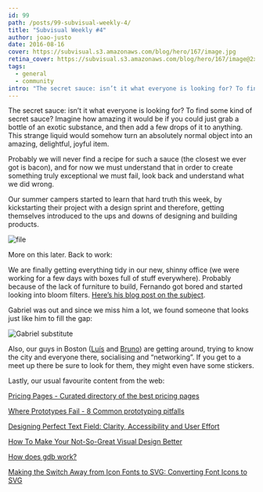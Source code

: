 ```yaml
---
id: 99
path: /posts/99-subvisual-weekly-4/
title: "Subvisual Weekly #4"
author: joao-justo
date: 2016-08-16
cover: https://subvisual.s3.amazonaws.com/blog/hero/167/image.jpg
retina_cover: https://subvisual.s3.amazonaws.com/blog/hero/167/image@2x.jpg
tags:
  - general
  - community
intro: "The secret sauce: isn’t it what everyone is looking for? To find some kind of secret sauce? Imagine how amazing it would be if you could just grab a bottle of an exotic substance, and then add a few drops of it to anything. This strange liquid would somehow turn an absolutely normal object into an amazing, delightful, joyful item."
---
```


The secret sauce: isn’t it what everyone is looking for? To find some kind of secret sauce? Imagine how amazing it would be if you could just grab a bottle of an exotic substance, and then add a few drops of it to anything. This strange liquid would somehow turn an absolutely normal object into an amazing, delightful, joyful item.

Probably we will never find a recipe for such a sauce (the closest we ever got is bacon), and for now we must understand that in order to create something truly exceptional we must fail, look back and understand what we did wrong.

Our summer campers started to learn that hard truth this week, by kickstarting their project with a design sprint and therefore, getting themselves introduced to the ups and downs of designing and building products.

![file](https://subvisual.s3.amazonaws.com/blog/post_image/160/image-1471349823757.jpg)

More on this later. Back to work:

We are finally getting everything tidy in our new, shinny office (we were working for a few days with boxes full of stuff everywhere). Probably because of the lack of furniture to build, Fernando got bored and started looking into bloom filters. [Here’s his blog post on the subject](https://subvisual.co/blog/posts/96-a-look-into-bloom-filters-with-ruby).

Gabriel was out and since we miss him a lot, we found someone that looks just like him to fill the gap:

![Gabriel substitute](https://subvisual.s3.amazonaws.com/blog/post_image/159/image-1471105847664.jpg)

Also, our guys in Boston ([Luís](https://twitter.com/zamith) and [Bruno](https://twitter.com/azevedo_252)) are getting around, trying to know the city and everyone there, socialising and “networking”. If you get to a meet up there be sure to look for them, they might even have some stickers.

Lastly, our usual favourite content from the web:

[Pricing Pages - Curated directory of the best pricing pages](http://pricingpages.xyz/?utm_source=codropscollective)

[Where Prototypes Fail - 8 Common prototyping pitfalls](https://blog.five.agency/where-prototypes-fail-be4a95f7d9a0#.tbitmayys)

[Designing Perfect Text Field: Clarity, Accessibility and User Effort](https://uxplanet.org/designing-perfect-text-field-clarity-accessibility-and-user-effort-d03c1e26004b#.nn84x9nd2)

[How To Make Your Not-So-Great Visual Design Better](https://medium.com/facebook-design/how-to-make-your-not-so-great-visual-design-better-67972eee3825#.j50wprygj)

[How does gdb work?](http://jvns.ca/blog/2016/08/10/how-does-gdb-work/)

[Making the Switch Away from Icon Fonts to SVG: Converting Font Icons to SVG](https://sarasoueidan.com/blog/icon-fonts-to-svg/)


